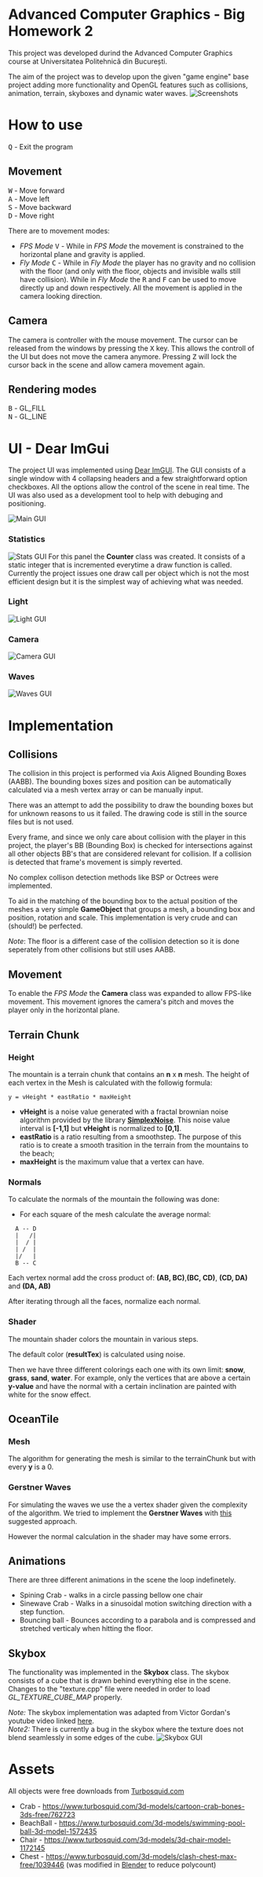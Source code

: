 # Advanced Computer Graphics - Big Homework 2
 This project was developed durind the Advanced Computer Graphics course at Universitatea Politehnică din București.

 The aim of the project was to develop upon the given "game engine" base project adding more functionality and OpenGL features such as collisions, animation, terrain, skyboxes and dynamic water waves.
  ![Screenshots](/readmepics/batch.jpg)

# How to use
<kbd>Q</kbd> - Exit the program  

## Movement
<kbd>W</kbd> - Move forward  
<kbd>A</kbd> - Move left  
<kbd>S</kbd> - Move backward  
<kbd>D</kbd> - Move right  

There are to movement modes:  
 - *FPS Mode* <kbd>V</kbd> - While in *FPS Mode* the movement is constrained to the horizontal plane and gravity is applied.  
 - *Fly Mode* <kbd>C</kbd> - While in *Fly Mode* the player has no gravity and no collision with the floor (and only with the floor, objects and invisible walls still have collision). While in *Fly Mode* the <kbd>R</kbd> and <kbd>F</kbd> can be used to move directly up and down respectively. All the movement is applied in the camera looking direction.

## Camera
 The camera is controller with the mouse movement. The cursor can be released from the windows by pressing the <kbd>X</kbd> key. This allows the controll of the UI but does not move the camera anymore. Pressing <kbd>Z</kbd> will lock the cursor back in the scene and allow camera movement again.

 ## Rendering modes
 <kbd>B</kbd> - GL_FILL  
 <kbd>N</kbd> - GL_LINE

 # UI - Dear ImGui
 The project UI was implemented using [Dear ImGUI](https://github.com/ocornut/imgui).
 The GUI consists of a single window with 4 collapsing headers and a few straightforward option checkboxes. All the options allow the control of the scene in real time. The UI was also used as a development tool to help with debuging and positioning.

 ![Main GUI](/readmepics/GUI.jpg)
### Statistics
![Stats GUI](/readmepics/stats.jpg)
For this panel the **Counter** class was created. It consists of a static integer that is incremented everytime a draw function is called. Currently the project issues one draw call per object which is not the most efficient design but it is the simplest way of achieving what was needed.
### Light
![Light GUI](/readmepics/light.jpg)
### Camera
![Camera GUI](/readmepics/camera.jpg)
### Waves
![Waves GUI](/readmepics/waves.jpg)

# Implementation
## Collisions
 The collision in this project is performed via Axis Aligned Bounding Boxes (AABB). The bounding boxes sizes and position can be automatically calculated via a mesh vertex array or can be manually input. 

 There was an attempt to add the possibility to draw the bounding boxes but for unknown reasons to us it failed. The drawing code is still in the source files but is not used.

 Every frame, and since we only care about collision with the player in this project, the player's BB (Bounding Box) is checked for intersections against all other objects BB's that are considered relevant for collision. If a collision is detected that frame's movement is simply reverted.

 No complex collison detection methods like BSP or Octrees were implemented.

 To aid in the matching of the bounding box to the actual position of the meshes a very simple **GameObject** that groups a mesh, a bounding box and position, rotation and scale. This implementation is very crude and can (should!) be perfected.

 *Note*: The floor is a different case of the collision detection so it is done seperately from other collisions but still uses AABB. 
## Movement
To enable the *FPS Mode* the **Camera** class was expanded to allow FPS-like movement. This movement ignores the camera's pitch and moves the player only in the horizontal plane.
## Terrain Chunk

### **Height**

The mountain is a terrain chunk that contains an **n** x **n** mesh. The height of each vertex in the Mesh is calculated with the followig formula:

```
y = vHeight * eastRatio * maxHeight
```

* **vHeight** is a noise value generated with a fractal brownian noise algorithm provided by the library [**SimplexNoise**](https://github.com/SRombauts/SimplexNoise). This noise value interval is **[-1,1]** but **vHeight** is normalized to **[0,1]**.
* **eastRatio** is a ratio resulting from a smoothstep. The purpose of this ratio is to create a smooth trasition in the terrain from the mountains to the beach;
* **maxHeight** is the maximum value that a vertex can have.

### **Normals**

To calculate the normals of the mountain the following was done:  

* For each square of the mesh calculate the average normal:

```
  A -- D   
  |   /|
  |  / | 
  | /  |
  |/   |
  B -- C
```

Each vertex normal add the cross product of: **(AB, BC)**,**(BC, CD)**, **(CD, DA)** and **(DA, AB)** 

After iterating through all the faces, normalize each normal.

### **Shader**

The mountain shader colors the mountain in various steps.

The default color (**resultTex**) is calculated using noise.

Then we have three different colorings each one with its own limit: **snow**, **grass**, **sand**, **water**. For example, only the vertices that are above a certain **y-value** and have the normal with a certain inclination are painted with white for the snow effect. 

## **OceanTile**

### **Mesh**

The algorithm for generating the mesh is similar to the terrainChunk but with every **y** is a 0.

### **Gerstner Waves**

For simulating the waves we use the a vertex shader given the complexity of the algorithm. We tried to implement the **Gerstner **Waves**** with [this](https://developer.nvidia.com/gpugems/gpugems/part-i-natural-effects/chapter-1-effective-water-simulation-physical-models) suggested approach.

However the normal calculation in the shader may have some errors.


## Animations
There are three different animations in the scene the loop indefinetely.  
 -    Spining Crab - walks in a circle passing bellow one chair
 -    Sinewave Crab - Walks in a sinusoidal motion switching direction with a step function.
 - Bouncing ball - Bounces according to a parabola and is compressed and stretched verticaly when hitting the floor.
  
## Skybox
The functionality was implemented in the **Skybox** class. The skybox consists of a cube that is drawn behind everything else in the scene. Changes to the "texture.cpp" file were needed in order to load *GL_TEXTURE_CUBE_MAP* properly.  

*Note:* The skybox implementation was adapted from Victor Gordan's youtube video linked [here](https://www.youtube.com/watch?v=8sVvxeKI9Pk&ab_channel=VictorGordan).  
*Note2:* There is currently a bug in the skybox where the texture does not blend seamlessly in some edges of the cube.
![Skybox GUI](/readmepics/skybox.jpg)

# Assets
All objects were free downloads from [Turbosquid.com](https://turbosquid.com)
- Crab - https://www.turbosquid.com/3d-models/cartoon-crab-bones-3ds-free/762723
- BeachBall - https://www.turbosquid.com/3d-models/swimming-pool-ball-3d-model-1572435
- Chair - https://www.turbosquid.com/3d-models/3d-chair-model-1172145
- Chest - https://www.turbosquid.com/3d-models/clash-chest-max-free/1039446 (was modified in [Blender](https://blender.org) to reduce polycount)




